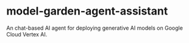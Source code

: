 # model-garden-agent-assistant
An chat-based AI agent for deploying generative AI models on Google Cloud Vertex AI.
